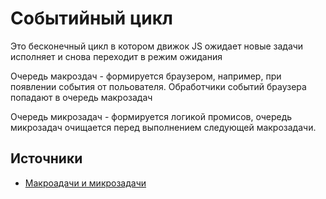 # Событийный цикл

Это бесконечный цикл в котором движок JS ожидает новые
задачи исполняет и снова переходит в режим ожидания

Очередь макроздач - формируется браузером, например, при появлении
события от польователя. Обработчики событий браузера попадают в очередь макрозадач

Очередь микрозадач - формируется логикой промисов, очередь микрозадач
очищается перед выполнением следующей макрозадачи.

## Источники
- [Макроадачи и микрозадачи](https://learn.javascript.ru/event-loop)